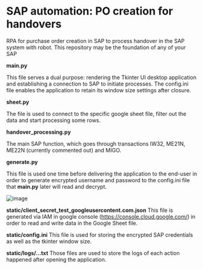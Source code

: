 # SAP automation: PO creation for handovers
RPA for purchase order creation in SAP to process handover in the SAP system with robot. This repository may be the foundation of any of your SAP

**main.py**

This file serves a dual purpose: rendering the Tkinter UI desktop application and establishing a connection to SAP to initiate processes. The config.ini file enables the application to retain its window size settings after closure.

**sheet.py**

The file is used to connect to the specific google sheet file, filter out the data and start processing some rows.

**handover_processing.py**

The main SAP function, which goes through transactions IW32, ME21N, ME22N (currently commented out) and MIGO.

**generate.py**

This file is used one time before delivering the application to the end-user in order to generate encrypted username and password to the config.ini file that **main.py** later will read and decrypt.

![image](https://github.com/MarySueXLsD/SAP_PO_creation_for_handovers/assets/95324605/808e9365-7a47-4f79-9325-a140c706b3e7)

**static/client_secret_test_googleusercontent.com.json**
This file is generated via IAM in google console (https://console.cloud.google.com/) in order to read and write data in the Google Sheet file.

**static/config.ini**
This file is used for storing the encrypted SAP credentials as well as the tkinter window size.

**static/logs/...txt**
Those files are used to store the logs of each action happened after opening the application.
